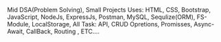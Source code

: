 Mid DSA(Problem Solving), Small Projects Uses: HTML, CSS, Bootstrap, JavaScript, NodeJs, ExpressJs, Postman, MySQL, Sequlize(ORM), FS-Module, LocalStorage, All Task: API, CRUD Opretions, Promisses, Async-Await, CallBack, Routing , ETC....
